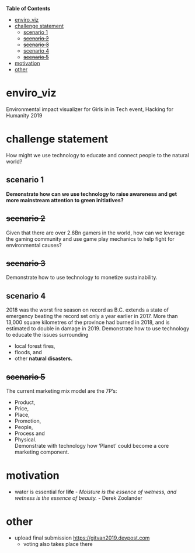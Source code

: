 <!-- markdown-toc start - Don't edit this section. Run M-x markdown-toc-generate-toc again -->
**Table of Contents**

- [enviro_viz](#enviroviz)
- [challenge statement](#challenge-statement)
    - [scenario 1](#scenario-1)
    - [~~scenario 2~~](#scenario-2)
    - [~~scenario 3~~](#scenario-3)
    - [scenario 4](#scenario-4)
    - [~~scenario 5~~](#scenario-5)
- [motivation](#motivation)
- [other](#other)

<!-- markdown-toc end -->
# enviro_viz
Environmental impact visualizer for Girls in in Tech event, Hacking for Humanity 2019

# challenge statement
How might we use technology to educate and connect people to the natural world?

## scenario 1
**Demonstrate how can we use technology to raise awareness and get more mainstream attention to green initiatives?**

## ~~scenario 2~~
Given that there are over 2.6Bn gamers in the world, how can we leverage the gaming community and use game play mechanics to help fight for environmental causes?

## ~~scenario 3~~
Demonstrate how to use technology to monetize sustainability.

## scenario 4
2018 was the worst fire season on record as B.C. extends a state of emergency beating the record set only a year earlier in 2017. More than 13,000 square kilometres of the province had burned in 2018, and is estimated to double in damage in 2019.
Demonstrate how to use technology to educate the issues surrounding 
- local forest fires, 
- floods, and 
- other **natural disasters.**

## ~~scenario 5~~
The current marketing mix model are the 7P’s: 
- Product, 
- Price, 
- Place, 
- Promotion, 
- People, 
- Process and 
- Physical.  
Demonstrate with technology how ‘Planet’ could become a core marketing component.

# motivation
- water is essential for **life** - _Moisture is the essence of wetness, and wetness is the essence of beauty._ - Derek Zoolander

# other
- upload final submission https://gitvan2019.devpost.com
  - voting also takes place there
